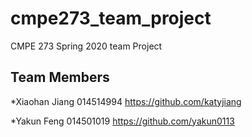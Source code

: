 # cmpe273_team_project
CMPE 273 Spring 2020 team Project

## Team Members

*Xiaohan Jiang 014514994 https://github.com/katyjiang

*Yakun Feng 014501019 https://github.com/yakun0113
